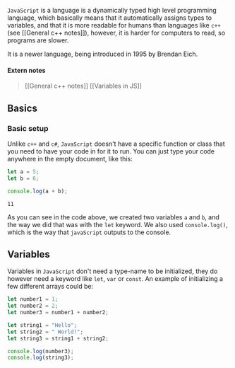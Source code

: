 `JavaScript` is a language is a dynamically typed high level programming language, which basically means that it automatically assigns types to variables, and that it is more readable for humans than languages like `c++` (see [[General c++ notes]]), however, it is harder for computers to read, so programs are slower.

It is a newer language, being introduced in 1995 by Brendan Eich.

#### Extern notes
> [[General c++ notes]]
> [[Variables in JS]]


## Basics

### Basic setup

Unlike `c++` and `c#`, `JavaScript` doesn't have a specific function or class that you need to have your code in for it to run. You can just type your code anywhere in the empty document, like this:

```js
let a = 5;
let b = 6;

console.log(a + b);
```

```output
11
```

As you can see in the code above, we created two variables `a` and `b`, and the way we did that was with the `let` keyword. We also used `console.log()`, which is the way that `javaScript` outputs to the console.

## Variables

Variables in `JavaScript` don't need a type-name to be initialized, they do however need a keyword like `let`,  `var` or `const`.
An example of initializing a few different arrays could be:

```js
let number1 = 1;
let number2 = 2;
let number3 = number1 + number2;

let string1 = "Hello";
let string2 = " World!";
let string3 = string1 + string2;

console.log(number3);
console.log(string3);
```